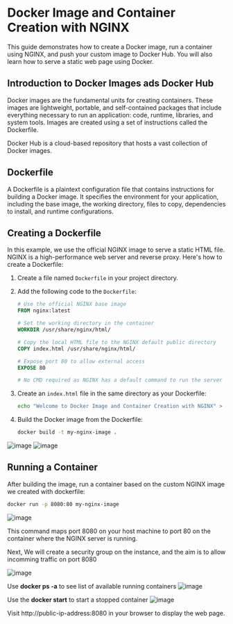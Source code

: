 # Docker Image and Container Creation with NGINX

This guide demonstrates how to create a Docker image, run a container using NGINX, and push your custom image to Docker Hub. You will also learn how to serve a static web page using Docker.

## Introduction to Docker Images ads Docker Hub

Docker images are the fundamental units for creating containers. These images are lightweight, portable, and self-contained packages that include everything necessary to run an application: code, runtime, libraries, and system tools. Images are created using a set of instructions called the Dockerfile.

Docker Hub is a cloud-based repository that hosts a vast collection of Docker images.

## Dockerfile
A Dockerfile is a plaintext configuration file that contains instructions for building a Docker image. It specifies the environment for your application, including the base image, the working directory, files to copy, dependencies to install, and runtime configurations.

## Creating a Dockerfile

In this example, we use the official NGINX image to serve a static HTML file. NGINX is a high-performance web server and reverse proxy. Here's how to create a Dockerfile:

1. Create a file named `Dockerfile` in your project directory.
2. Add the following code to the `Dockerfile`:

    ```dockerfile
    # Use the official NGINX base image
    FROM nginx:latest

    # Set the working directory in the container
    WORKDIR /usr/share/nginx/html/

    # Copy the local HTML file to the NGINX default public directory
    COPY index.html /usr/share/nginx/html/

    # Expose port 80 to allow external access
    EXPOSE 80

    # No CMD required as NGINX has a default command to run the server
    ```

3. Create an `index.html` file in the same directory as your Dockerfile:

    ```bash
    echo "Welcome to Docker Image and Container Creation with NGINX" > index.html
    ```

4. Build the Docker image from the Dockerfile:

    ```bash
    docker build -t my-nginx-image .
    ```
![image](https://github.com/user-attachments/assets/adb28dc9-3bdb-4577-af05-658b2046a788)
![image](https://github.com/user-attachments/assets/5f5fe915-0676-4e3b-b549-37391031cc0c)

## Running a Container

After building the image, run a container based on the custom NGINX image we created with dockerfile:

```bash
docker run -p 8080:80 my-nginx-image
```
![image](https://github.com/user-attachments/assets/3a54475c-279c-48f4-ae13-8cd8da12115e)

This command maps port 8080 on your host machine to port 80 on the container where the NGINX server is running.

Next, We will create a security group on the instance, and the aim is to allow incomming traffic on port 8080

![image](https://github.com/user-attachments/assets/a4c687ad-ac8a-4ddd-9521-84fcd1090300)

Use **docker ps -a** to see list of available running containers
![image](https://github.com/user-attachments/assets/59cdac3d-9a0e-4e21-8dfc-be3cb948206b)

Use the **docker start** to start a stopped container
![image](https://github.com/user-attachments/assets/0ea89b4f-cdfd-44aa-a5d7-665fa7c6b781)

Visit http://public-ip-address:8080 in your browser to display the web page.




